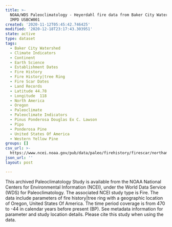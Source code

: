 ```yaml
---
title: >-
  NOAA/WDS Paleoclimatology - Heyerdahl fire data from Baker City Watershed -
  IMPD USBCW001
created: '2020-11-12T05:45:42.746425'
modified: '2020-12-18T23:17:43.303951'
state: active
type: dataset
tags:
  - Baker City Watershed
  - Climate Indicators
  - Continent
  - Earth Science
  - Establishment Dates
  - Fire History
  - Fire History|tree Ring
  - Fire Scar Dates
  - Land Records
  - Latitude 44.78
  - Longitude  118
  - North America
  - Oregon
  - Paleoclimate
  - Paleoclimate Indicators
  - Pinus Ponderosa Douglas Ex C. Lawson
  - Pipo
  - Ponderosa Pine
  - United States Of America
  - Western Yellow Pine
groups: []
csv_url: >-
  https://www.ncei.noaa.gov/pub/data/paleo/firehistory/firescar/northamerica/supplemental/usbcw001-plot-information.csv
json_url: ''
layout: post

---
```

This archived Paleoclimatology Study is available from the NOAA National Centers for Environmental Information (NCEI), under the World Data Service (WDS) for Paleoclimatology. The associated NCEI study type is Fire. The data include parameters of fire history|tree ring with a geographic location of Oregon, United States Of America. The time period coverage is from 470 to -44 in calendar years before present (BP). See metadata information for parameter and study location details. Please cite this study when using the data.
